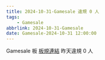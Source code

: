 ```yaml
---
title: 2024-10-31-Gamesale 違規 0 人
tags:
    - Gamesale
abbrlink: 2024-10-31-Gamesale
date: Gamesale-2024-10-31 12:00:00
---
```

Gamesale 板 [板規連結](https://www.ptt.cc/bbs/Gossiping/M.1637425085.A.07D.html)
昨天違規 0 人
